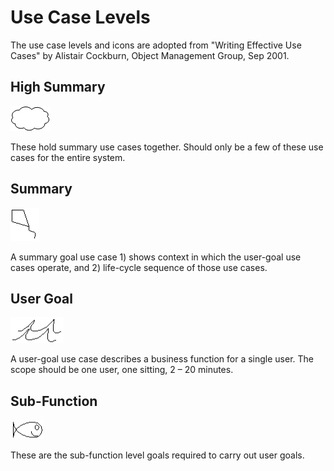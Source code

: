 # Use Case Levels

The use case levels and icons are adopted from "Writing Effective Use Cases" by Alistair Cockburn, Object Management Group, Sep 2001.

## High Summary

![High Summary][1]

These hold summary use cases together. Should only be a few of these use cases for the entire system.

## Summary

![Summary][2]

A summary goal use case 1) shows context in which the user-goal use cases operate, and 2) life-cycle sequence of those use cases.

## User Goal

![User Goal][3]

A user-goal use case describes a business function for a single user. The scope should be one user, one sitting, 2 – 20 minutes.

## Sub-Function

![Sub-Function][4]

These are the sub-function level goals required to carry out user goals.

[1]: level_cloud.png
[2]: level_kite.png
[3]: level_sea.png
[4]: level_fish.png
